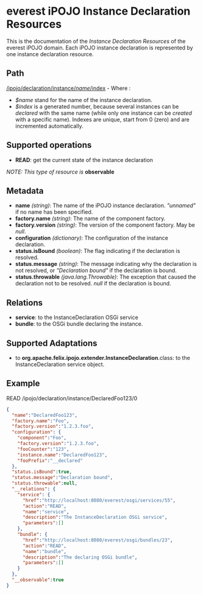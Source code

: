 everest iPOJO Instance Declaration Resources
============================================

This is the documentation of the *Instance Declaration Resources* of the everest iPOJO domain. Each iPOJO instance declaration is represented by one instance declaration resource.

## Path
[/ipojo/declaration/instance/$name/$index](ReferenceCard.md "everest iPOJO Reference Card") - Where :

- *$name* stand for the name of the instance declaration.
- *$index* is a generated number, because several instances can be *declared* with the same name (while only one instance can be *created* with a specific name). Indexes are unique, start from 0 (zero) and are incremented automatically.

## Supported operations
- **READ**: get the current state of the instance declaration

*NOTE: This type of resource is* **observable**

## Metadata
- **name** *(string)*: The name of the iPOJO instance declaration. *"unnamed"* if no name has been specified.
- **factory.name** *(string)*: The name of the component factory.
- **factory.version** *(string)*: The version of the component factory. May be *null*.
- **configuration** *(dictionary)*: The configuration of the instance declaration.
- **status.isBound** *(boolean)*: The flag indicating if the declaration is resolved.
- **status.message** *(string)*: The message indicating why the declaration is not resolved, or *"Declaration bound"* if the declaration is bound.
- **status.throwable** *(java.lang.Throwable)*: The exception that caused the declaration not to be resolved. *null* if the declaration is bound.

## Relations
- **service**: to the InstanceDeclaration OSGi service
- **bundle**: to the OSGi bundle declaring the instance.

## Supported Adaptations
- to **org.apache.felix.ipojo.extender.InstanceDeclaration**.class: to the InstanceDeclaration service object.

## Example
READ /ipojo/declaration/instance/DeclaredFoo123/0

```json
{
  "name":"DeclaredFoo123",
  "factory.name":"Foo",
  "factory.version":"1.2.3.foo",
  "configuration": {
    "component":"Foo",
    "factory.version":"1.2.3.foo",
    "fooCounter":"123",
    "instance.name":"DeclaredFoo123",
    "fooPrefix":"__declared"
  },
  "status.isBound":true,
  "status.message":"Declaration bound",
  "status.throwable":null,
  "__relations": {
    "service": {
      "href":"http://localhost:8080/everest/osgi/services/55",
      "action":"READ",
      "name":"service",
      "description":"The InstanceDeclaration OSGi service",
      "parameters":[]
    },
    "bundle": {
      "href":"http://localhost:8080/everest/osgi/bundles/23",
      "action":"READ",
      "name":"bundle",
      "description":"The declaring OSGi bundle",
      "parameters":[]
    }
  },
  "__observable":true
}
```
